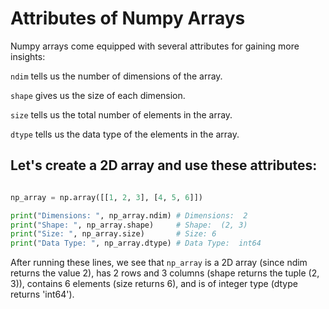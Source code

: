 # Attributes of Numpy Arrays

Numpy arrays come equipped with several attributes for gaining more insights:

`ndim` tells us the number of dimensions of the array.

`shape` gives us the size of each dimension.

`size` tells us the total number of elements in the array.

`dtype` tells us the data type of the elements in the array.

## Let's create a 2D array and use these attributes:

```Python

np_array = np.array([[1, 2, 3], [4, 5, 6]])

print("Dimensions: ", np_array.ndim) # Dimensions:  2
print("Shape: ", np_array.shape)     # Shape:  (2, 3)
print("Size: ", np_array.size)       # Size: 6
print("Data Type: ", np_array.dtype) # Data Type:  int64
```

After running these lines, we see that `np_array` is a 2D array (since ndim returns the value 2), has 2 rows and 3 columns (shape returns the tuple (2, 3)), contains 6 elements (size returns 6), and is of integer type (dtype returns 'int64').
